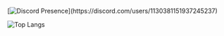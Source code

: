 [![Discord Presence](https://lanyard.cnrad.dev/api/1130381151937245237?theme=light&bg=809ecf&animated=false&hideDiscrim=false&borderRadius=30px&idleMessage=appearing%20offline!)](https://discord.com/users/1130381151937245237)

![Top Langs](https://github-readme-stats.vercel.app/api/top-langs/?username=SyphonFN&count_private=true&layout=compact)


